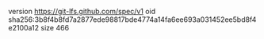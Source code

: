 version https://git-lfs.github.com/spec/v1
oid sha256:3b8f4b8fd7a2877ede98817bde4774a14fa6ee693a031452ee5bd8f4e2100a12
size 466
